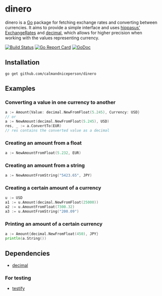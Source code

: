 # dinero

dinero is a [Go](https://golang.org) package for fetching exchange rates and converting between currencies. It aims to provide a simple interface and uses [hippasus' ExchangeRates](https://github.com/hippasus/ExchangeRates) and [decimal](https://github.com/shopspring/decimal), which allows for higher precision when working with the values representing currency.

[![Build Status](https://travis-ci.org/calmandniceperson/dinero.svg?branch=master)](https://travis-ci.org/calmandniceperson/dinero) [![Go Report Card](https://goreportcard.com/badge/github.com/calmandniceperson/dinero)](https://goreportcard.com/report/github.com/calmandniceperson/dinero) [![GoDoc](https://godoc.org/github.com/calmandniceperson/dinero?status.svg)](https://godoc.org/github.com/calmandniceperson/dinero)

## Installation

    go get github.com/calmandniceperson/dinero

## Examples

### Converting a value in one currency to another

```go
a := Amount{Value: decimal.NewFromFloat(5.245), Currency: USD}
// or
a := NewAmount(decimal.NewFromFloat(5.245), USD)
res, _ := a.ConvertTo(EUR)
// res contains the converted value as a decimal
```

### Creating an amount from a float

```go
a := NewAmountFromFloat(5.232, EUR)
```

### Creating an amount from a string

```go
a := NewAmountFromString("5423.65", JPY)
```

### Creating a certain amount of a currency

```go
u := USD
a1 := u.Amount(decimal.NewFromFloat(25000))
a2 := u.AmountFromFloat(7300.32)
a3 := u.AmountFromString("200.09")
```

### Printing an amount of a certain currency

```go
a := Amount{decimal.NewFromFloat(450), JPY}
println(a.String())
```

## Dependencies

* [decimal](https://github.com/shopspring/decimal)

### For testing

* [testify](https://github.com/stretchr/testify)